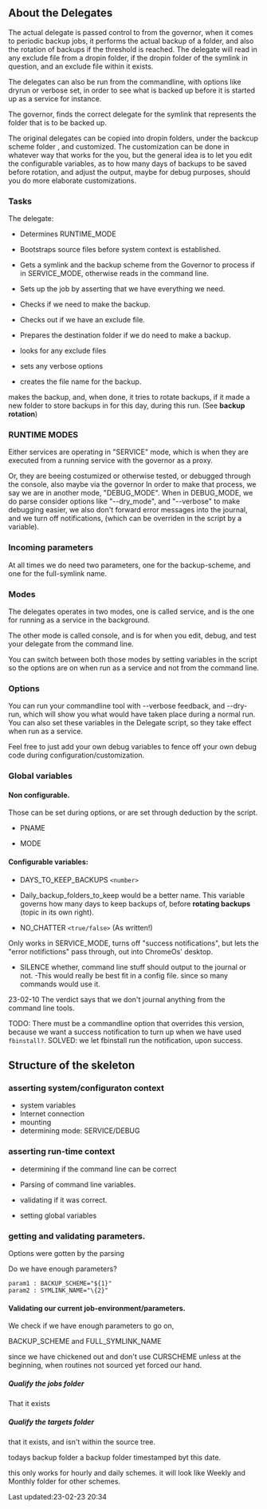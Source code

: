 About the Delegates
-------------------

The actual delegate is passed control to from the governor,
when it comes to periodic backup jobs, it performs the
actual backup of a folder, and also the rotation of backups
if the threshold is reached. The delegate will read in any
exclude file from a dropin folder, if the dropin folder of
the symlink in question, and an exclude file within it
exists.

The delegates can also be run from the commandline, with
options like dryrun or verbose set, in order to see what is
backed up before it is started up as a service for instance.


The governor, finds the correct delegate for the symlink
that represents the folder that is to be backed up.

The original delegates can be copied into dropin folders,
under the backcup scheme folder , and customized. The
customization can be done in whatever way that works for the
you, but the general idea is to  let you edit the
configurable variables, as to how many days of backups  to
be saved before rotation, and adjust the output, maybe for
debug purposes, should you do more elaborate customizations. 





### Tasks

The delegate:

* Determines  RUNTIME_MODE

* Bootstraps source files before system context is
established.


* Gets a symlink and the backup scheme from the Governor to
process if in SERVICE_MODE, otherwise reads in the command
line.


* Sets up the job by asserting that we have everything we
need.

* Checks if we need to make the backup.

* Checks out if we have an exclude file.

* Prepares the destination folder if we do need to make a
backup.

* looks for any  exclude files

* sets any verbose options

* creates the  file name for the backup.

makes the backup, and, when done, it tries to rotate
backups, if it made a new folder to store backups in for
this day, during this run. (See **backup rotation**)

### RUNTIME MODES

Either services are operating in "SERVICE" mode, which is when
they are executed from a running service with the governor
as a proxy.

Or, they are beeing costumized or otherwise tested, or
debugged through the console, also maybe via the governor
In order to make that process, we say we are in another
mode, "DEBUG\_MODE". When in DEBUG\_MODE, we do parse consider
options like "--dry\_mode", and "--verbose" to make debugging
easier, we also don't forward error messages into the
journal, and we turn off notifications, (which can be
overriden in the script by a variable).

### Incoming parameters

At all times we do need two parameters, one for the
backup-scheme, and one for the  full-symlink name.


### Modes

The delegates operates in two modes, one is called service,
and is the one for running as a service in the background.

The other mode is called console, and is for when you edit,
debug, and  test your delegate from the command line.

You can switch between both those modes by setting variables in the
script so the options are on when run as a service and not
from the command line.


### Options

You can run your commandline tool with --verbose feedback, and
--dry-run, which will show you what would have taken place
during a normal run. You can also set these variables in the
Delegate script, so they take effect when run as a service.

Feel free to just add your own debug variables to fence off
your own debug code during configuration/customization.

### Global variables

#### Non configurable.

Those can be set during options, or are set through deduction
by the script.

* PNAME

* MODE

####  Configurable variables:

* DAYS\_TO\_KEEP\_BACKUPS `<number>`
* Daily_backup\_folders\_to\_keep would be a better name.
This variable governs how many days to keep backups of,
before **rotating backups** (topic in its own right).

* NO\_CHATTER `<true/false>` (As written!)

Only works in SERVICE\_MODE, turns off "success
notifications", but lets the "error notifictions" pass
through, out into ChromeOs' desktop.

* SILENCE whether, command line stuff should output to the
journal or not. -This would really be best fit in a
config file. since so many commands would use it.

23-02-10 The verdict says that we don't journal anything
from the command line tools.


TODO:
There must be a commandline option that overrides this
version, because we want a success notification to turn up
when we have used `fbinstall?`.
SOLVED:
we let fbinstall run the notification, upon success.


## Structure of  the skeleton

### asserting system/configuraton context

* system variables
* Internet connection
* mounting
* determining mode: SERVICE/DEBUG

### asserting run-time context

* determining if the command line can be correct

* Parsing of command line variables.

* validating if it was correct.

* setting global variables

### getting and validating parameters.

Options were gotten by the parsing

Do we have enough parameters?


    param1 : BACKUP_SCHEME="${1}"
    param2 : SYMLINK_NAME="\{2}"




#### Validating our current job-environment/parameters.

We check if we have enough parameters to go on,

BACKUP\_SCHEME and  FULL\_SYMLINK\_NAME

since we have chickened out and don't use CURSCHEME
unless at the beginning, when routines not sourced yet
forced our hand.

##### Qualify the jobs folder

That it exists



#####  Qualify the targets folder

that it exists, and isn't within the source tree.

todays backup folder a backup folder timestamped byt this
date.

this only works for hourly and daily schemes. it will look
like Weekly and Monthly folder for other schemes.

  Last updated:23-02-23 20:34
